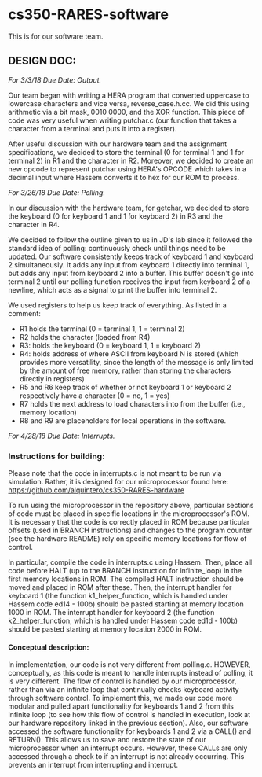 # cs350-RARES-software
This is for our software team.

## DESIGN DOC: 

*For 3/3/18 Due Date: Output.*

Our team began with writing a HERA program that converted uppercase to lowercase characters and vice versa, reverse_case.h.cc. We did this using arithmetic via a bit mask, 0010 0000, and the XOR function. This piece of code was very useful when writing putchar.c (our function that takes a character from a terminal and puts it into a register).

After useful discussion with our hardware team and the assignment specifications, we decided to store the terminal (0 for terminal 1 and 1 for terminal 2) in R1 and the character in R2. Moreover, we decided to create an new opcode to represent putchar using HERA's OPCODE which takes in a decimal input where Hassem converts it to hex for our ROM to process.


*For 3/26/18 Due Date: Polling.*

In our discussion with the hardware team, for getchar, we decided to store the keyboard (0 for keyboard 1 and 1 for keyboard 2) in R3 and the character in R4.

We decided to follow the outline given to us in JD's lab since it followed the standard idea of polling: continuously check until things need to be updated. Our software consistently keeps track of keyboard 1 and keyboard 2 simultaneously. It adds any input from keyboard 1 directly into terminal 1, but adds any input from keyboard 2 into a buffer. This buffer doesn't go into terminal 2 until our polling function receives the input from keyboard 2 of a newline, which acts as a signal to print the buffer into terminal 2.

We used registers to help us keep track of everything. As listed in a comment:
- R1 holds the terminal (0 = terminal 1, 1 = terminal 2)
- R2 holds the character (loaded from R4)
- R3: holds the keyboard (0 = keyboard 1, 1 = keyboard 2)
- R4: holds address of where ASCII from keyboard N is stored (which provides more versatility, since the length of the message is only limited by the amount of free memory, rather than storing the characters directly in registers)
- R5 and R6 keep track of whether or not keyboard 1 or keyboard 2 respectively have a character (0 = no, 1 = yes)
- R7 holds the next address to load characters into from the buffer (i.e., memory location)
- R8 and R9 are placeholders for local operations in the software.


*For 4/28/18 Due Date: Interrupts.*

### Instructions for building:

Please note that the code in interrupts.c is not meant to be run via simulation. Rather, it is designed for our microprocessor found here: https://github.com/alquintero/cs350-RARES-hardware

To run using the microprocessor in the repository above, particular sections of code must be placed in specific locations in the microprocessor's ROM. It is necessary that the code is correctly placed in ROM because particular offsets (used in BRANCH instructions) and changes to the program counter (see the hardware README) rely on specific memory locations for flow of control.

In particular, compile the code in interrupts.c using Hassem. Then, place all code before HALT (up to the BRANCH instruction for infinite_loop) in the first memory locations in ROM. The compiled HALT instruction should be moved and placed in ROM after these. Then, the interrupt handler for keyboard 1 (the function k1_helper_function, which is handled under Hassem code ed14 - 100b) should be pasted starting at memory location 1000 in ROM. The interrupt handler for keyboard 2 (the function k2_helper_function, which is handled under Hassem code ed1d - 100b) should be pasted starting at memory location 2000 in ROM.

#### Conceptual description:

In implementation, our code is not very different from polling.c. HOWEVER, conceptually, as this code is meant to handle interrupts instead of polling, it is very different. The flow of control is handled by our microprocessor, rather than via an infinite loop that continually checks keyboard activity through software control. To implement this, we made our code more modular and pulled apart functionality for keyboards 1 and 2 from this infinite loop (to see how this flow of control is handled in execution, look at our hardware repository linked in the previous section). Also, our software accessed the software functionality for keyboards 1 and 2 via a CALL() and RETURN(). This allows us to save and restore the state of our microprocessor when an interrupt occurs. However, these CALLs are only accessed through a check to if an interrupt is not already occurring. This prevents an interrupt from interrupting and interrupt.
